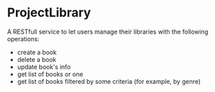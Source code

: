 # ProjectLibrary

A RESTfull service to let users manage their libraries with the following operations:
- create a book
- delete a book
- update book's info
- get list of books or one
- get list of books filtered by some criteria (for example, by genre)
